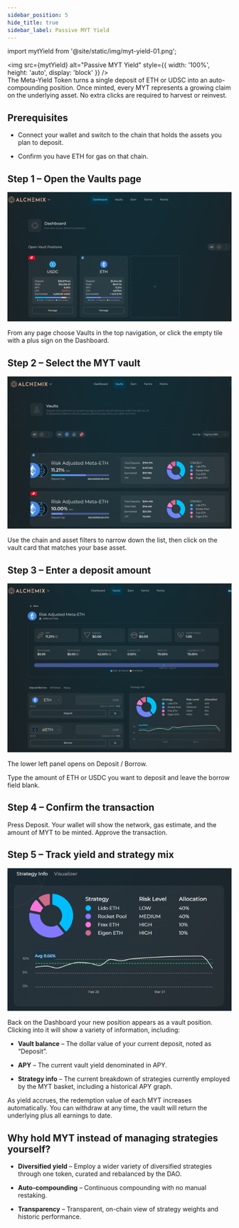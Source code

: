 ```yaml
---
sidebar_position: 5
hide_title: true
sidebar_label: Passive MYT Yield
---
```


import mytYield from '@site/static/img/myt-yield-01.png';

<img src={mytYield} alt="Passive MYT Yield" style={{ width: '100%', height: 'auto', display: 'block' }} />
\
The Meta-Yield Token turns a single deposit of ETH or UDSC into an auto-compounding position. Once minted, every MYT represents a growing claim on the underlying asset. No extra clicks are required to harvest or reinvest.

## Prerequisites

- Connect your wallet and switch to the chain that holds the assets you plan to deposit.

* Confirm you have ETH for gas on that chain.

## Step 1 – Open the Vaults page

![](/img/use-passive-myt-01.png)

From any page choose Vaults in the top navigation, or click the empty tile with a plus sign on the Dashboard.

## Step 2 – Select the MYT vault

![](/img/use-passive-myt-02.png)

Use the chain and asset filters to narrow down the list, then click on the vault card that matches your base asset.

## Step 3 – Enter a deposit amount

![](/img/use-passive-myt-03.png)

The lower left panel opens on Deposit / Borrow.

Type the amount of ETH or USDC you want to deposit and leave the borrow field blank.

## Step 4 – Confirm the transaction

Press Deposit. Your wallet will show the network, gas estimate, and the amount of MYT to be minted. Approve the transaction.

## Step 5 – Track yield and strategy mix

![](/img/use-passive-myt-04.png)

Back on the Dashboard your new position appears as a vault position. Clicking into it will show a variety of information, including:

- **Vault balance** – The dollar value of your current deposit, noted as “Deposit”.

- **APY** – The current vault yield denominated in APY.

- **Strategy info** – The current breakdown of strategies currently employed by the MYT basket, including a historical APY graph.

As yield accrues, the redemption value of each MYT increases automatically. You can withdraw at any time, the vault will return the underlying plus all earnings to date.

## Why hold MYT instead of managing strategies yourself?

- **Diversified yield** – Employ a wider variety of diversified strategies through one token, curated and rebalanced by the DAO.

- **Auto-compounding** – Continuous compounding with no manual restaking.

- **Transparency** – Transparent, on-chain view of strategy weights and historic performance.
